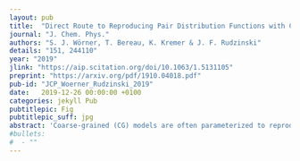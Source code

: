 ```yaml
---
layout: pub
title:  "Direct Route to Reproducing Pair Distribution Functions with Coarse-Grained Models via Transformed Atomistic Cross Correlations"
journal: "J. Chem. Phys."
authors: "S. J. Wörner, T. Bereau, K. Kremer & J. F. Rudzinski"
details: "151, 244110"
year: "2019"
jlink: "https://aip.scitation.org/doi/10.1063/1.5131105"
preprint: "https://arxiv.org/pdf/1910.04018.pdf"
pub-id: "JCP_Woerner_Rudzinski_2019"
date:   2019-12-26 00:00:00 +0100
categories: jekyll Pub
pubtitlepic: Fig
pubtitlepic_suff: jpg
abstract: 'Coarse-grained (CG) models are often parameterized to reproduce one-dimensional structural correlation functions of an atomically detailed model along the degrees of freedom governing each interaction potential. While cross correlations between these degrees of freedom inform the optimal set of interaction parameters, the correlations generated from the higher-resolution simulations are often too complex to act as an accurate proxy for the CG correlations. Instead, the most popular methods determine the interaction parameters iteratively while assuming that individual interactions are uncorrelated. While these iterative methods have been validated for a wide range of systems, they also have disadvantages when parameterizing models for multicomponent systems or when refining previously established models to better reproduce particular structural features. In this work, we propose two distinct approaches for the direct (i.e., noniterative) parameterization of a CG model by adjusting the high-resolution cross correlations of an atomistic model in order to more accurately reflect correlations that will be generated by the resulting CG model. The derived models more accurately describe the low-order structural features of the underlying AA model while necessarily generating inherently distinct cross correlations compared with the atomically detailed reference model. We demonstrate the proposed methods for a one-site-per-molecule representation of liquid water, where pairwise interactions are incapable of reproducing the true tetrahedral solvation structure. We then investigate the precise role that distinct cross-correlation features play in determining the correct pair correlation functions, evaluating the importance of the placement of correlation features as well as the balance between features appearing in different solvation shells.'
#bullets:
#  - ""
---
```

